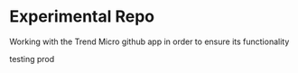 # Experimental Repo

Working with the Trend Micro github app in order to ensure its functionality

testing prod
